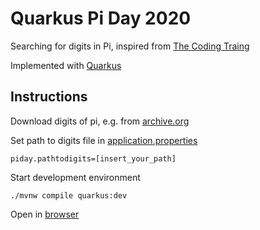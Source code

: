 # Quarkus Pi Day 2020
Searching for digits in Pi, inspired from [The Coding Traing](https://youtu.be/AkySW5uy7rU)

Implemented with [Quarkus](https://quarkus.io/)

## Instructions

Download digits of pi, e.g. from [archive.org](https://archive.org/details/Math_Constants)

Set path to digits file in
[application.properties](src/main/resources/application.properties)
```
piday.pathtodigits=[insert_your_path]
```

Start development environment
```
./mvnw compile quarkus:dev
```

Open in [browser](http://localhost:8080/)